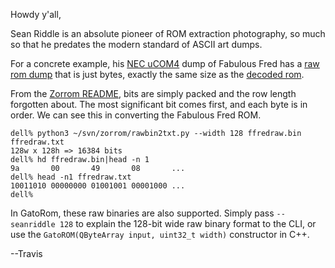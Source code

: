 Howdy y'all,

Sean Riddle is an absolute pioneer of ROM extraction photography, so
much so that he predates the modern standard of ASCII art dumps.

For a concrete example, his [NEC
uCOM4](https://seanriddle.com/necucom4.html) dump of Fabulous Fred has
a [raw rom dump](https://seanriddle.com/ffredraw.bin) that is just
bytes, exactly the same size as the [decoded
rom](https://seanriddle.com/ffred.bin).

From the [Zorrom README](https://github.com/JohnDMcMaster/zorrom),
bits are simply packed and the row length forgotten about.  The most
significant bit comes first, and each byte is in order.  We can see
this in converting the Fabulous Fred ROM.

```
dell% python3 ~/svn/zorrom/rawbin2txt.py --width 128 ffredraw.bin ffredraw.txt
128w x 128h => 16384 bits
dell% hd ffredraw.bin|head -n 1
9a       00       49       08       ...
dell% head -n1 ffredraw.txt 
10011010 00000000 01001001 00001000 ...
dell% 
```

In GatoRom, these raw binaries are also supported.  Simply pass
`--seanriddle 128` to explain the 128-bit wide raw binary format to
the CLI, or use the `GatoROM(QByteArray input, uint32_t width)`
constructor in C++.

--Travis
